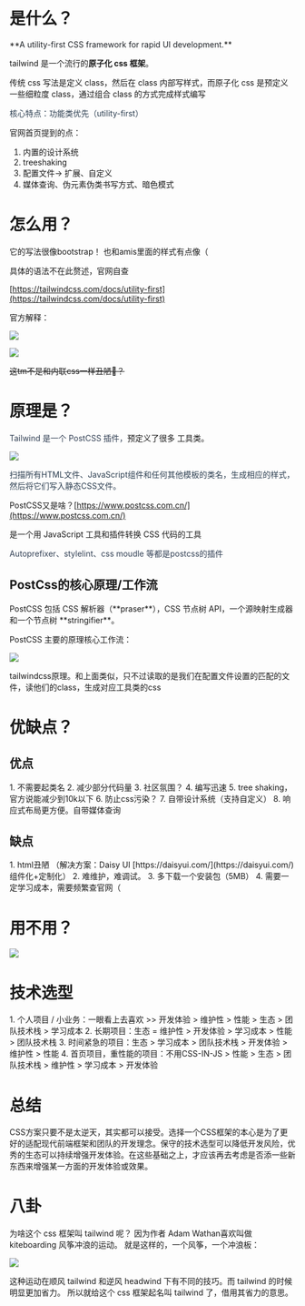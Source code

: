 <h1 id="vXPgv">是什么？</h1>
**<font style="color:rgb(31, 35, 40);">A utility-first CSS framework for rapid UI development.</font>**

tailwind 是一个流行的**原子化 css 框架**。

传统 css 写法是定义 class，然后在 class 内部写样式，而原子化 css 是预定义一些细粒度 class，通过组合 class 的方式完成样式编写

<font style="color:rgb(44, 62, 80);">核心特点：功能类优先（utility-first）</font>

官网首页提到的点：

1. 内置的设计系统
2. treeshaking
3. 配置文件-> 扩展、自定义
4. 媒体查询、伪元素伪类书写方式、暗色模式

<h1 id="vlffW">怎么用？</h1>
它的写法很像bootstrap！ 也和amis里面的样式有点像（

具体的语法不在此赘述，官网自查

[https://tailwindcss.com/docs/utility-first](https://tailwindcss.com/docs/utility-first)

官方解释：

![](http://www.turnjs.com/samples/steve-jobs/pics/books.jpg?)

![](https://cdn.jsdelivr.net/gh/Mingaaaaaaa/PictureBed@master/image-(1).webp)

~~这tm不是和内联css一样丑陋~~~~💩~~~~？~~

<h1 id="GpJmz">原理是？</h1>
<font style="color:rgb(51, 65, 85);">Tailwind 是一个 PostCSS 插件，</font>预定义了很多 工具类。

![](https://cdn.jsdelivr.net/gh/Mingaaaaaaa/PictureBed@master/image-(2).webp)

<font style="color:rgb(44, 62, 80);">扫描所有HTML文件、JavaScript组件和任何其他模板的类名，生成相应的样式，然后将它们写入静态CSS文件。</font>

 PostCSS又是啥？[https://www.postcss.com.cn/](https://www.postcss.com.cn/)

 是一个用 JavaScript 工具和插件转换 CSS 代码的工具

<font style="color:rgb(51, 65, 85);"> Autoprefixer、stylelint、css moudle 等都是postcss的插件</font>

<h2 id="Bwrsk">PostCss的核心原理/工作流</h2>
PostCSS 包括 CSS 解析器（**praser**），CSS 节点树 API，一个源映射生成器和一个节点树 **stringifier**。

PostCSS 主要的原理核心工作流：

![](https://cdn.jsdelivr.net/gh/Mingaaaaaaa/PictureBed@master/image-(3).webp)


tailwindcss原理。和上面类似，只不过读取的是我们在配置文件设置的匹配的文件，读他们的class，生成对应工具类的css

<h1 id="n4J0q">优缺点？</h1>
<h2 id="p2vST">优点</h2>
1. 不需要起类名
2. 减少部分代码量
3. 社区氛围？
4. 编写迅速
5. tree shaking，官方说能减少到10k以下
6. 防止css污染？
7. 自带设计系统（支持自定义）
8. 响应式布局更方便。自带媒体查询

<h2 id="AQbkp">缺点</h2>
1. html丑陋 （解决方案：Daisy UI [https://daisyui.com/](https://daisyui.com/) 组件化+定制化）
2. 难维护，难调试。
3. 多下载一个安装包（5MB）
4. 需要一定学习成本，需要频繁查官网（

<h1 id="Eg9T4">用不用？</h1>

![](https://cdn.jsdelivr.net/gh/Mingaaaaaaa/PictureBed@master/image-(4).webp)


<h1 id="BfhFz">技术选型</h1>
1. 个人项目 / 小业务：一眼看上去喜欢 >> 开发体验 > 维护性 > 性能 > 生态 > 团队技术栈 > 学习成本
2. 长期项目：生态 = 维护性 > 开发体验 > 学习成本 > 性能 > 团队技术栈
3. 时间紧急的项目：生态 > 学习成本 > 团队技术栈 > 开发体验 > 维护性 > 性能
4. 首页项目，重性能的项目：不用CSS-IN-JS > 性能 > 生态 > 团队技术栈 > 维护性 > 学习成本 > 开发体验

<h1 id="VIrFX">总结</h1>
CSS方案只要不是太逆天，其实都可以接受。选择一个CSS框架的本心是为了更好的适配现代前端框架和团队的开发理念。保守的技术选型可以降低开发风险，优秀的生态可以持续增强开发体验。在这些基础之上，才应该再去考虑是否添一些新东西来增强某一方面的开发体验或效果。

<h1 id="bzGQb">八卦</h1>

为啥这个 css 框架叫 tailwind 呢？ 因为作者 Adam Wathan喜欢叫做 kiteboarding 风筝冲浪的运动。 就是这样的，一个风筝，一个冲浪板：

![](https://cdn.jsdelivr.net/gh/Mingaaaaaaa/PictureBed@master/image-(5).webp)


这种运动在顺风 tailwind 和逆风 headwind 下有不同的技巧。而 tailwind 的时候明显更加省力。 所以就给这个 css 框架起名叫 tailwind 了，借用其省力的意思。

